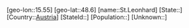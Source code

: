 ﻿---
location: [48.6,15.55]
type: City
tags:
- geo/City


SpocWebEntityId: 34469
isDeleted: false
confidential: public

---
[geo-lon::15.55]
[geo-lat::48.6]
[name::St.Leonhard]
[State::]
[Country::[Austria](geo/Continent/Europe/Austria.md)]
[StateId::]
[Population::]
[Unknown::]

